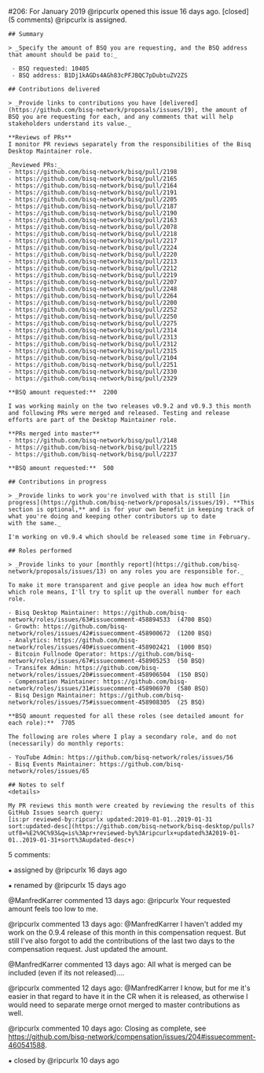 #206: For January 2019
@ripcurlx opened this issue 16 days ago.  [closed] (5 comments)
@ripcurlx is assigned. 

    ## Summary
    
    > _Specify the amount of BSQ you are requesting, and the BSQ address that amount should be paid to:_
    
     - BSQ requested: 10405 
     - BSQ address: B1Dj1kAGDs4AGh83cPFJBQC7pDubtuZV2ZS
    
    ## Contributions delivered
    
    > _Provide links to contributions you have [delivered](https://github.com/bisq-network/proposals/issues/19), the amount of BSQ you are requesting for each, and any comments that will help stakeholders understand its value._
    
    **Reviews of PRs**
    I monitor PR reviews separately from the responsibilities of the Bisq Desktop Maintainer role.
    
    _Reviewed PRs:_
    - https://github.com/bisq-network/bisq/pull/2198
    - https://github.com/bisq-network/bisq/pull/2165
    - https://github.com/bisq-network/bisq/pull/2164
    - https://github.com/bisq-network/bisq/pull/2191
    - https://github.com/bisq-network/bisq/pull/2205
    - https://github.com/bisq-network/bisq/pull/2187
    - https://github.com/bisq-network/bisq/pull/2190
    - https://github.com/bisq-network/bisq/pull/2163
    - https://github.com/bisq-network/bisq/pull/2078
    - https://github.com/bisq-network/bisq/pull/2218
    - https://github.com/bisq-network/bisq/pull/2217
    - https://github.com/bisq-network/bisq/pull/2224
    - https://github.com/bisq-network/bisq/pull/2220
    - https://github.com/bisq-network/bisq/pull/2213
    - https://github.com/bisq-network/bisq/pull/2212
    - https://github.com/bisq-network/bisq/pull/2219
    - https://github.com/bisq-network/bisq/pull/2207
    - https://github.com/bisq-network/bisq/pull/2248
    - https://github.com/bisq-network/bisq/pull/2264
    - https://github.com/bisq-network/bisq/pull/2200
    - https://github.com/bisq-network/bisq/pull/2252
    - https://github.com/bisq-network/bisq/pull/2250
    - https://github.com/bisq-network/bisq/pull/2275
    - https://github.com/bisq-network/bisq/pull/2314
    - https://github.com/bisq-network/bisq/pull/2313
    - https://github.com/bisq-network/bisq/pull/2312
    - https://github.com/bisq-network/bisq/pull/2315
    - https://github.com/bisq-network/bisq/pull/2104
    - https://github.com/bisq-network/bisq/pull/2251
    - https://github.com/bisq-network/bisq/pull/2330
    - https://github.com/bisq-network/bisq/pull/2329
    
    **BSQ amount requested:**  2200 
    
    I was working mainly on the two releases v0.9.2 and v0.9.3 this month and following PRs were merged and released. Testing and release efforts are part of the Desktop Maintainer role.
    
    **PRs merged into master**
    - https://github.com/bisq-network/bisq/pull/2148
    - https://github.com/bisq-network/bisq/pull/2215
    - https://github.com/bisq-network/bisq/pull/2237
    
    **BSQ amount requested:**  500 
    
    ## Contributions in progress
    
    > _Provide links to work you're involved with that is still [in progress](https://github.com/bisq-network/proposals/issues/19). **This section is optional,** and is for your own benefit in keeping track of what you're doing and keeping other contributors up to date 
    with the same._
    
    I'm working on v0.9.4 which should be released some time in February.
    
    ## Roles performed
    
    > _Provide links to your [monthly report](https://github.com/bisq-network/proposals/issues/13) on any roles you are responsible for._
    
    To make it more transparent and give people an idea how much effort which role means, I'll try to split up the overall number for each role.
    
    - Bisq Desktop Maintainer: https://github.com/bisq-network/roles/issues/63#issuecomment-458894533  (4700 BSQ) 
    - Growth: https://github.com/bisq-network/roles/issues/42#issuecomment-458900672  (1200 BSQ) 
    - Analytics: https://github.com/bisq-network/roles/issues/40#issuecomment-458902421  (1000 BSQ) 
    - Bitcoin Fullnode Operator: https://github.com/bisq-network/roles/issues/67#issuecomment-458905253  (50 BSQ) 
    - Transifex Admin: https://github.com/bisq-network/roles/issues/20#issuecomment-458906504  (150 BSQ) 
    - Compensation Maintainer: https://github.com/bisq-network/roles/issues/31#issuecomment-458906970  (580 BSQ) 
    - Bisq Design Maintainer: https://github.com/bisq-network/roles/issues/75#issuecomment-458908305  (25 BSQ) 
    
    **BSQ amount requested for all these roles (see detailed amount for each role):**  7705 
    
    The following are roles where I play a secondary role, and do not (necessarily) do monthly reports:
    
    - YouTube Admin: https://github.com/bisq-network/roles/issues/56
    - Bisq Events Maintainer: https://github.com/bisq-network/roles/issues/65
    
    ## Notes to self
    <details>
    
    My PR reviews this month were created by reviewing the results of this GitHub Issues search query:
    [is:pr reviewed-by:ripcurlx updated:2019-01-01..2019-01-31 sort:updated-desc](https://github.com/bisq-network/bisq-desktop/pulls?utf8=%E2%9C%93&q=is%3Apr+reviewed-by%3Aripcurlx+updated%3A2019-01-01..2019-01-31+sort%3Aupdated-desc+)


5 comments:

⁕ assigned by @ripcurlx 16 days ago

⁕ renamed by @ripcurlx 15 days ago

@ManfredKarrer commented 13 days ago:
    @ripcurlx Your requested amount feels too low to me.


@ripcurlx commented 13 days ago:
    @ManfredKarrer I haven't added my work on the 0.9.4 release of this month in this compensation request. But still I've also forgot to add the contributions of the last two days to the compensation request. Just updated the amount.


@ManfredKarrer commented 13 days ago:
    All what is merged can be included (even if its not released)....


@ripcurlx commented 12 days ago:
    @ManfredKarrer I know, but for me it's easier in that regard to have it in the CR when it is released, as otherwise I would need to separate merge ornot merged to master contributions as well.


@ripcurlx commented 10 days ago:
    Closing as complete, see https://github.com/bisq-network/compensation/issues/204#issuecomment-460541588.


⁕ closed by @ripcurlx 10 days ago

